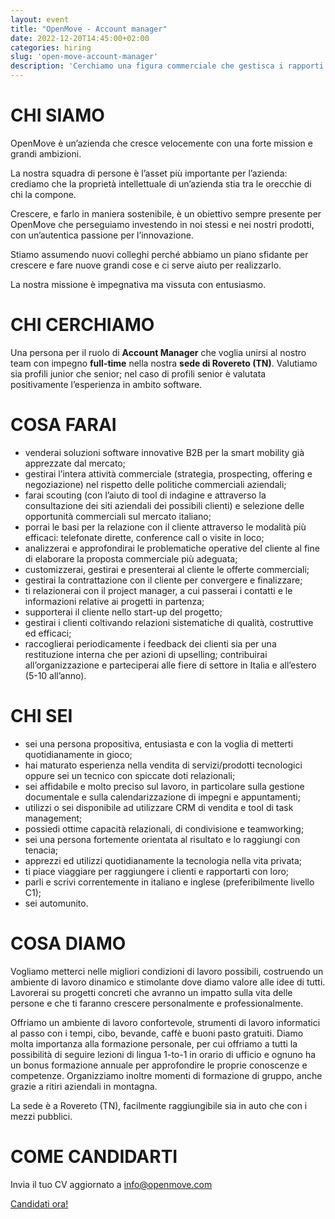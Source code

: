 ```yaml
---
layout: event
title: "OpenMove - Account manager"
date: 2022-12-20T14:45:00+02:00
categories: hiring
slug: 'open-move-account-manager'
description: 'Cerchiamo una figura commerciale che gestisca i rapporti coi clienti e l’intera attività commerciale aziendale e che faccia scouting di opportunità commerciali sul mercato. Una persona precisa e con ottime capacità relazionali.'
---
```


# CHI SIAMO
OpenMove è un’azienda che cresce velocemente con una forte mission e grandi ambizioni.

La nostra squadra di persone è l’asset più importante per l’azienda: crediamo che la proprietà intellettuale di un’azienda stia tra le orecchie di chi la compone.

Crescere, e farlo in maniera sostenibile, è un obiettivo sempre presente per OpenMove che perseguiamo investendo in noi stessi e nei nostri prodotti, con un’autentica passione per l’innovazione.

Stiamo assumendo nuovi colleghi perché abbiamo un piano sfidante per crescere e fare nuove grandi cose e ci serve aiuto per realizzarlo.

La nostra missione è impegnativa ma vissuta con entusiasmo.

# CHI CERCHIAMO
Una persona per il ruolo di **Account Manager** che voglia unirsi al nostro team con impegno **full-time** nella nostra **sede di Rovereto (TN)**. Valutiamo sia profili junior che senior; nel caso di profili senior è valutata positivamente l’esperienza in ambito software.

# COSA FARAI
- venderai soluzioni software innovative B2B per la smart mobility già apprezzate dal mercato;
- gestirai l’intera attività commerciale (strategia, prospecting, offering e negoziazione) nel rispetto delle politiche commerciali aziendali;
- farai scouting (con l’aiuto di tool di indagine e attraverso la consultazione dei siti aziendali dei possibili clienti) e selezione delle opportunità commerciali sul mercato italiano;
- porrai le basi per la relazione con il cliente attraverso le modalità più efficaci: telefonate dirette, conference call o visite in loco;
- analizzerai e approfondirai le problematiche operative del cliente al fine di elaborare la proposta commerciale più adeguata;
- customizzerai, gestirai e presenterai al cliente le offerte commerciali;
- gestirai la contrattazione con il cliente per convergere e finalizzare;
- ti relazionerai con il project manager, a cui passerai i contatti e le informazioni relative ai progetti in partenza;
- supporterai il cliente nello start-up del progetto;
- gestirai i clienti coltivando relazioni sistematiche di qualità, costruttive ed efficaci;
- raccoglierai periodicamente i feedback dei clienti sia per una restituzione interna che per azioni di upselling;
contribuirai all’organizzazione e parteciperai alle fiere di settore in Italia e all’estero (5-10 all’anno).

# CHI SEI
- sei una persona propositiva, entusiasta e con la voglia di metterti quotidianamente in gioco;
- hai maturato esperienza nella vendita di servizi/prodotti tecnologici oppure sei un tecnico con spiccate doti relazionali;
- sei affidabile e molto preciso sul lavoro, in particolare sulla gestione documentale e sulla calendarizzazione di impegni e appuntamenti;
- utilizzi o sei disponibile ad utilizzare CRM di vendita e tool di task management;
- possiedi ottime capacità relazionali, di condivisione e teamworking;
- sei una persona fortemente orientata al risultato e lo raggiungi con tenacia;
- apprezzi ed utilizzi quotidianamente la tecnologia nella vita privata;
- ti piace viaggiare per raggiungere i clienti e rapportarti con loro;
- parli e scrivi correntemente in italiano e inglese (preferibilmente livello C1);
- sei automunito.

# COSA DIAMO
Vogliamo metterci nelle migliori condizioni di lavoro possibili, costruendo un ambiente di lavoro dinamico e stimolante dove diamo valore alle idee di tutti. Lavorerai su progetti concreti che avranno un impatto sulla vita delle persone e che ti faranno crescere personalmente e professionalmente.

Offriamo un ambiente di lavoro confortevole, strumenti di lavoro informatici al passo con i tempi, cibo, bevande, caffè e buoni pasto gratuiti. Diamo molta importanza alla formazione personale, per cui offriamo a tutti la possibilità di seguire lezioni di lingua 1-to-1 in orario di ufficio e ognuno ha un bonus formazione annuale per approfondire le proprie conoscenze e competenze. Organizziamo inoltre momenti di formazione di gruppo, anche grazie a ritiri aziendali in montagna.

La sede è a Rovereto (TN), facilmente raggiungibile sia in auto che con i mezzi pubblici.

# COME CANDIDARTI
Invia il tuo CV aggiornato a [info@openmove.com](mailto:info@openmove.com)

<a class="btn btn-primary text-white btn-lg mt-3" target="_blank" href="mailto:info@openmove.com">Candidati ora!</a>